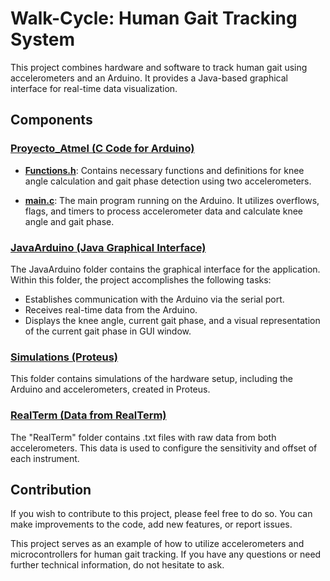 # Walk-Cycle: Human Gait Tracking System

This project combines hardware and software to track human gait using accelerometers and an Arduino. It provides a Java-based graphical interface for real-time data visualization.

## Components

### [Proyecto_Atmel (C Code for Arduino)](Proyecto_Atmel/Proyecto_Atmel)

- **[Functions.h](Proyecto_Atmel/Proyecto_Atmel/Functions.h)**: Contains necessary functions and definitions for knee angle calculation and gait phase detection using two accelerometers.

- **[main.c](Proyecto_Atmel/Proyecto_Atmel/main.c)**: The main program running on the Arduino. It utilizes overflows, flags, and timers to process accelerometer data and calculate knee angle and gait phase.

### [JavaArduino (Java Graphical Interface)](JAVA/JavaArduino)

The JavaArduino folder contains the graphical interface for the application. Within this folder, the project accomplishes the following tasks:

- Establishes communication with the Arduino via the serial port.
- Receives real-time data from the Arduino.
- Displays the knee angle, current gait phase, and a visual representation of the current gait phase in GUI window.

### [Simulations (Proteus)](Proteus)

This folder contains simulations of the hardware setup, including the Arduino and accelerometers, created in Proteus.

### [RealTerm (Data from RealTerm)](RealTerm)

The "RealTerm" folder contains .txt files with raw data from both accelerometers. This data is used to configure the sensitivity and offset of each instrument.

## Contribution

If you wish to contribute to this project, please feel free to do so. You can make improvements to the code, add new features, or report issues.


This project serves as an example of how to utilize accelerometers and microcontrollers for human gait tracking. If you have any questions or need further technical information, do not hesitate to ask.
